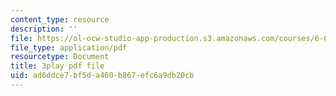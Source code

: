 ```yaml
---
content_type: resource
description: ''
file: https://ol-ocw-studio-app-production.s3.amazonaws.com/courses/6-01sc-introduction-to-electrical-engineering-and-computer-science-i-spring-2011/ad6ddce7bf5da460b867efc6a9db20cb_8FWfmvj3HYw.pdf
file_type: application/pdf
resourcetype: Document
title: 3play pdf file
uid: ad6ddce7-bf5d-a460-b867-efc6a9db20cb
---
```

